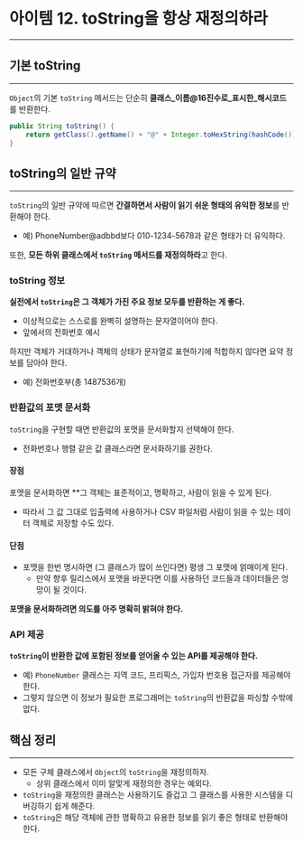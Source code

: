 # 아이템 12. toString을 항상 재정의하라

---

## 기본 toString

---

`Object`의 기본 `toString` 메서드는 단순히 **클래스_이름@16진수로_표시한_해시코드**를 반환한다.

```java
public String toString() {
    return getClass().getName() + "@" + Integer.toHexString(hashCode());
}
```

## toString의 일반 규약

---

`toString`의 일반 규약에 따르면 **간결하면서 사람이 읽기 쉬운 형태의 유익한 정보**를 반환해야 한다.
- 예) PhoneNumber@adbbd보다 010-1234-5678과 같은 형태가 더 유익하다.

또한, **모든 하위 클래스에서 `toString` 메서드를 재정의하라**고 한다.

### toString 정보

**실전에서 `toString`은 그 객체가 가진 주요 정보 모두를 반환하는 게 좋다.**
- 이상적으로는 스스로를 완벽히 설명하는 문자열이어야 한다.
- 앞에서의 전화번호 예시

하지만 객체가 거대하거나 객체의 상태가 문자열로 표현하기에 적합하지 않다면 요약 정보를 담아야 한다.
- 예) 전화번호부(총 1487536개)

### 반환값의 포맷 문서화

`toString`을 구현할 때면 반환값의 포맷을 문서화할지 선택해야 한다.
- 전화번호나 행렬 같은 값 클래스라면 문서화하기를 권한다.

#### 장점

포맷을 문서화하면 **그 객체는 표준적이고, 명확하고, 사람이 읽을 수 있게 된다.
- 따라서 그 값 그대로 입출력에 사용하거나 CSV 파일처럼 사람이 읽을 수 있는 데이터 객체로 저장할 수도 있다.

#### 단점

- 포맷을 한번 명시하면 (그 클래스가 많이 쓰인다면) 평생 그 포맷에 얽매이게 된다.
  - 만약 향후 릴리스에서 포맷을 바꾼다면 이를 사용하던 코드들과 데이터들은 엉망이 될 것이다.

**포맷을 문서화하려면 의도를 아주 명확히 밝혀야 한다.**

### API 제공

**`toString`이 반환한 값에 포함된 정보를 얻어올 수 있는 API를 제공해야 한다.**
- 예) `PhoneNumber` 클래스는 지역 코드, 프리픽스, 가입자 번호용 접근자를 제공해야 한다.
- 그렇지 않으면 이 정보가 필요한 프로그래머는 `toString`의 반환값을 파싱할 수밖에 없다.

## 핵심 정리

---

- 모든 구체 클래스에서 `Object`의 `toString`을 재정의하자.
  - 상위 클래스에서 이미 알맞게 재정의한 경우는 예외다.
- `toString`을 재정의한 클래스는 사용하기도 즐겁고 그 클래스를 사용한 시스템을 디버깅하기 쉽게 해준다.
- `toString`은 해당 객체에 관한 명확하고 유용한 정보를 읽기 좋은 형태로 반환해야 한다.
